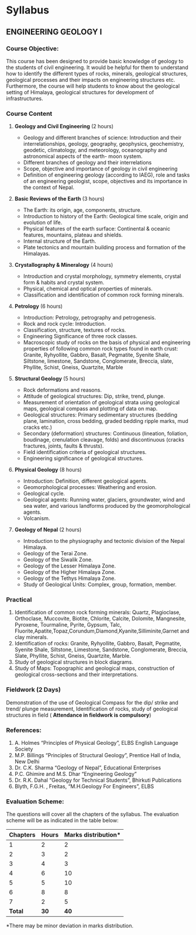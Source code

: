 # Syllabus

## **ENGINEERING GEOLOGY I**

### **Course Objective:**

This course has been designed to provide basic knowledge of geology to the students of civil engineering. It would be helpful for them to understand how to identify the different types of rocks, minerals, geological structures, geological processes and their impacts on engineering structures etc. Furthermore, the course will help students to know about the geological setting of Himalaya, geological structures for development of infrastructures.

### **Course Content**

1. **Geology and Civil Engineering** (2 hours)
    * Geology and different branches of science: Introduction and their interrelationships, geology, geography, geophysics, geochemistry, geodetic, climatology, and meteorology, oceanography and astronomical aspects of the earth- moon system.
    * Different branches of geology and their interrelations
    * Scope, objective and importance of geology in civil engineering
    * Definition of engineering geology (according to IAEG), role and tasks of an engineering geologist, scope, objectives and its importance in the context of Nepal.

2. **Basic Reviews of the Earth** (3 hours)
    * The Earth: its origin, age, components, structure.
    * Introduction to history of the Earth: Geological time scale, origin and evolution of life.
    * Physical features of the earth surface: Continental & oceanic features, mountains, plateau and shields.
    * Internal structure of the Earth.
    * Plate tectonics and mountain building process and formation of the Himalayas.

3. **Crystallography & Mineralogy** (4 hours)
    * Introduction and crystal morphology, symmetry elements, crystal form & habits and crystal system.
    * Physical, chemical and optical properties of minerals.
    * Classification and identification of common rock forming minerals.

4. **Petrology** (6 hours)
    * Introduction: Petrology, petrography and petrogenesis.
    * Rock and rock cycle: Introduction.
    * Classification, structure, textures of rocks.
    * Engineering Significance of three rock classes.
    * Macroscopic study of rocks on the basis of physical and engineering properties of following common rock types found in earth crust: Granite, Ryhyollite, Gabbro, Basalt, Pegmatite, Syenite Shale, Siltstone, limestone, Sandstone, Conglomerate, Breccia, slate, Phyllite, Schist, Gneiss, Quartzite, Marble

5. **Structural Geology** (5 hours)
    * Rock deformations and reasons.
    * Attitude of geological structures: Dip, strike, trend, plunge.
    * Measurement of orientation of geological strata using geological maps, geological compass and plotting of data on map.
    * Geological structures: Primary sedimentary structures (bedding plane, lamination, cross bedding, graded bedding ripple marks, mud cracks etc.)
    * Secondary (deformation) structures: Continuous (lineation, foliation, boudinage, crenulation cleavage, folds) and discontinuous (cracks fractures, joints, faults & thrusts).
    * Field identification criteria of geological structures.
    * Engineering significance of geological structures.

6. **Physical Geology** (8 hours)
    * Introduction: Definition, different geological agents.
    * Geomorphological processes: Weathering and erosion.
    * Geological cycle.
    * Geological agents: Running water, glaciers, groundwater, wind and sea water, and various landforms produced by the geomorphological agents.
    * Volcanism.

7. **Geology of Nepal** (2 hours)
    * Introduction to the physiography and tectonic division of the Nepal Himalaya.
    * Geology of the Terai Zone.
    * Geology of the Siwalik Zone.
    * Geology of the Lesser Himalaya Zone.
    * Geology of the Higher Himalaya Zone.
    * Geology of the Tethys Himalaya Zone.
    * Study of Geological Units: Complex, group, formation, member.

### **Practical**

1. Identification of common rock forming minerals: Quartz, Plagioclase, Orthoclase, Muccovite, Biotite, Chlorite, Calcite, Dolomite, Mangnesite, Pyroxene, Tourmaline, Pyrite, Gypsum, Talc, Fluorite,Apatite,Topaz,Corundum,Diamond,Kyanite,Silliminite,Garnet and clay minerals.
2. Identification of rocks: Granite, Ryhyollite, Gabbro, Basalt, Pegmatite, Syenite Shale, Siltstone, Limestone, Sandstone, Conglomerate, Breccia, Slate, Phyllite, Schist, Gneiss, Quartzite, Marble.
3. Study of geological structures in block diagrams.
4. Study of Maps: Topographic and geological maps, construction of geological cross-sections and their interpretations.

### **Fieldwork (2 Days)**

Demonstration of the use of Geological Compass for the dip/ strike and trend/ plunge measurement, Identification of rocks, study of geological structures in field ( **Attendance in fieldwork is compulsory**)

### **References:**

1. A. Holmes “Principles of Physical Geology”, ELBS English Language Society
2. M.P. Billings “Principles of Structural Geology”, Prentice Hall of India, New Delhi
3. Dr. C.K. Sharma “Geology of Nepal”, Educational Enterprises
4. P.C. Ghimire and M.S. Dhar “Engineering Geology”
5. Dr. R.K. Dahal “Geology for Technical Students”, Bhirkuti Publications
6. Blyth, F.G.H. , Freitas, “M.H.Geology For Engineers”, ELBS

### **Evaluation Scheme:**

The questions will cover all the chapters of the syllabus. The evaluation scheme will be as indicated in the table below:

| Chapters | Hours | Marks distribution* |
|---|---|---|
| 1 | 2 | 2 |
| 2 | 3 | 2 |
| 3 | 4 | 3 |
| 4 | 6 | 10 |
| 5 | 5 | 10 |
| 6 | 8 | 8 |
| 7 | 2 | 5 |
| **Total** | **30** | **40** |

*There may be minor deviation in marks distribution. 
